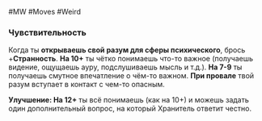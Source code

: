 #MW #Moves #Weird 

### Чувствительность

Когда ты **открываешь свой разум для сферы психического**, брось +**Странность**. 
**На 10+** ты чётко понимаешь что-то важное (получаешь видение, ощущаешь ауру, подслушиваешь мысль и т.д.). 
**На 7-9** ты получаешь смутное впечатление о чём-то важном. 
**При провале** твой разум вступает в контакт с чем-то опасным. 

**Улучшение: На 12+** ты всё понимаешь (как на 10+) и можешь задать один дополнительный вопрос, на который Хранитель ответит честно.